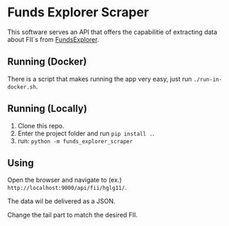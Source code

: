 # Funds Explorer Scraper
This software serves an API that offers the capabilitie of extracting data about FII`s from [FundsExplorer](https://www.fundsexplorer.com.br/funds).

## Running (Docker)
There is a script that makes running the app very easy, just run ``./run-in-docker.sh``.

## Running (Locally)
1. Clone this repo.
2. Enter the project folder and run ``pip install .``.
3. run: `python -m funds_explorer_scraper`

## Using
Open the browser and navigate to (ex.) ``http://localhost:9000/api/fii/hglg11/``.

The data wil be delivered as a JSON.

Change the tail part to match the desired FII.
